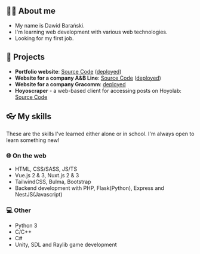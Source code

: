 ## 👨‍💻 About me

- My name is Dawid Barański.
- I'm learning web development with various web technologies.
- Looking for my first job.

## 📒 Projects

- **Portfolio website**: [Source Code](https://github.com/StanawalkaWorld/portfolio-website) ([deployed](https://stanawalkaworld.github.io/))
- **Website for a company A&B Line**: [Source Code](https://github.com/StanawalkaWorld/ab-line) ([deployed](https://ab-line.vercel.app/))
- **Website for a company Gracomm**: [deployed](https://gracomm.pl)
- **Hoyoscraper** - a web-based client for accessing posts on Hoyolab: [Source Code](https://github.com/StanawalkaWorld/hoyoscraper)

## 👓 My skills

These are the skills I've learned either alone or in school. I'm always open to learn something new!

### 🌐 On the web
- HTML, CSS/SASS, JS/TS
- Vue.js 2 & 3, Nuxt.js 2 & 3
- TailwindCSS, Bulma, Bootstrap
- Backend development with PHP, Flask(Python), Express and NestJS(Javascript)

### 💻 Other
- Python 3
- C/C++
- C#
- Unity, SDL and Raylib game development
